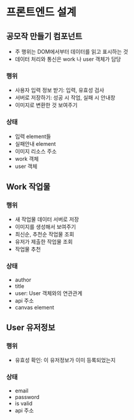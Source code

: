 # 프론트엔드 설계

## 공모작 만들기 컴포넌트
- 주 행위는 DOM에서부터 데이터를 읽고 표시하는 것
- 데이터 처리와 통신은 work 나 user 객체가 담당

### 행위
- 사용자 입력 정보 받기: 입력, 유효성 검사
- 서버로 저장하기: 성공 시 작업, 실패 시 안내창
- 이미지로 변환한 것 보여주기
### 상태
- 입력 element들
- 실패안내 element
- 이미지 리소스 주소
- work 객체
- user 객체


## Work 작업물
### 행위
- 새 작업물 데이터 서버로 저장
- 이미지를 생성해서 보여주기
- 최신순, 추천순 작업물 조회
- 유저가 제출한 작업물 조회
- 작업물 추천

### 상태
- author
- title
- user: User 객체와의 연관관계
- api 주소
- canvas element

## User 유저정보
### 행위
- 유효성 확인: 이 유저정보가 이미 등록되었는지
### 상태
- email
- password
- is valid
- api 주소